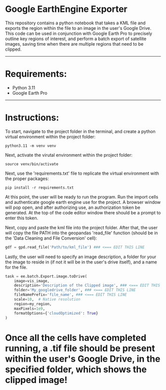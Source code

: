# Google EarthEngine Exporter

This repository contains a python notebook that takes a KML file and exports the region within the file to an image in the user's Google Drive. This code can be used in conjunction with Google Earth Pro to precisely outline key regions of interest, and perform a batch export of satellite images, saving time when there are multiple regions that need to be clipped.

---
# Requirements:
- Python 3.11
- Google Earth Pro
---
# Instructions:
To start, navigate to the project folder in the terminal, and create a python virtual environment within the project folder:
```
python3.11 -m venv venv
```
Next, activate the virutal environment within the project folder:
```
source venv/bin/activate
```

Next, use the 'requirements.txt' file to replicate the virtual environment with the proper packages:
```
pip install -r requirements.txt
```
At this point, the user will be ready to run the program. Run the import cells and authenticate google earth engine use for the project. A browser window will pop open, and after authorizing use, an authorization token be generated. At the top of the code editor window there should be a prompt to enter this token.

Next, copy and paste the kml file into the project folder.
After that, the user will copy the file PATH into the geopandas 'read_file' function (should be in the 'Data Cleaning and File Conversion' cell):
```python
gdf = gpd.read_file('Path/to/kml_file') ### <=== EDIT THIS LINE
```


Lastly, the user will need to specify an image description, a folder for your the image to reside in (if not it will be in the user's drive itself), and a name for the file.

```python
task = ee.batch.Export.image.toDrive(
    image=vis_image,
    description='Description of the Clipped image', ### <=== EDIT THIS LINE
    folder='My_googledrive_folder', ### <=== EDIT THIS LINE
    fileNamePrefix='file_name', ### <=== EDIT THIS LINE
    scale=10,  # Native resolution
    region=my_region,
    maxPixels=1e9,
    formatOptions={'cloudOptimized': True}
)
```
# Once all the cells have completed running, a .tif file should be present within the user's Google Drive, in the specified folder, which shows the clipped image!

